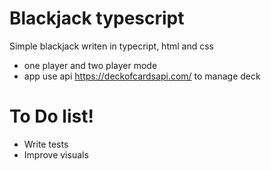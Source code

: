 # Blackjack typescript


Simple blackjack writen in typecript, html and css

  - one player and two player mode
  - app use api https://deckofcardsapi.com/ to manage deck

# To Do list!

  - Write tests
  - Improve visuals

